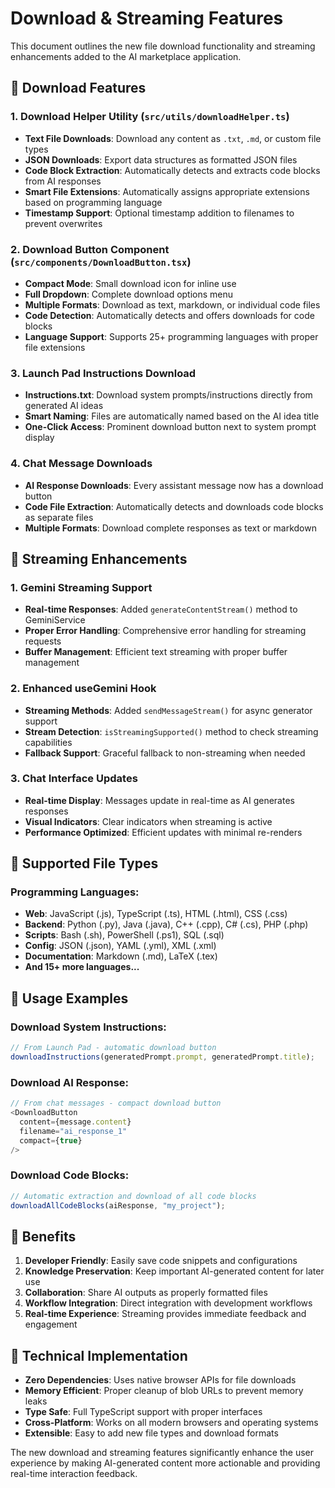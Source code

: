 # Download & Streaming Features

This document outlines the new file download functionality and streaming enhancements added to the AI marketplace application.

## 🔽 Download Features

### 1. **Download Helper Utility** (`src/utils/downloadHelper.ts`)
- **Text File Downloads**: Download any content as `.txt`, `.md`, or custom file types
- **JSON Downloads**: Export data structures as formatted JSON files
- **Code Block Extraction**: Automatically detects and extracts code blocks from AI responses
- **Smart File Extensions**: Automatically assigns appropriate extensions based on programming language
- **Timestamp Support**: Optional timestamp addition to filenames to prevent overwrites

### 2. **Download Button Component** (`src/components/DownloadButton.tsx`)
- **Compact Mode**: Small download icon for inline use
- **Full Dropdown**: Complete download options menu
- **Multiple Formats**: Download as text, markdown, or individual code files
- **Code Detection**: Automatically detects and offers downloads for code blocks
- **Language Support**: Supports 25+ programming languages with proper file extensions

### 3. **Launch Pad Instructions Download**
- **Instructions.txt**: Download system prompts/instructions directly from generated AI ideas
- **Smart Naming**: Files are automatically named based on the AI idea title
- **One-Click Access**: Prominent download button next to system prompt display

### 4. **Chat Message Downloads**
- **AI Response Downloads**: Every assistant message now has a download button
- **Code File Extraction**: Automatically detects and downloads code blocks as separate files
- **Multiple Formats**: Download complete responses as text or markdown

## 🌊 Streaming Enhancements

### 1. **Gemini Streaming Support**
- **Real-time Responses**: Added `generateContentStream()` method to GeminiService
- **Proper Error Handling**: Comprehensive error handling for streaming requests
- **Buffer Management**: Efficient text streaming with proper buffer management

### 2. **Enhanced useGemini Hook**
- **Streaming Methods**: Added `sendMessageStream()` for async generator support
- **Stream Detection**: `isStreamingSupported()` method to check streaming capabilities
- **Fallback Support**: Graceful fallback to non-streaming when needed

### 3. **Chat Interface Updates**
- **Real-time Display**: Messages update in real-time as AI generates responses
- **Visual Indicators**: Clear indicators when streaming is active
- **Performance Optimized**: Efficient updates with minimal re-renders

## 📁 Supported File Types

### Programming Languages:
- **Web**: JavaScript (.js), TypeScript (.ts), HTML (.html), CSS (.css)
- **Backend**: Python (.py), Java (.java), C++ (.cpp), C# (.cs), PHP (.php)
- **Scripts**: Bash (.sh), PowerShell (.ps1), SQL (.sql)
- **Config**: JSON (.json), YAML (.yml), XML (.xml)
- **Documentation**: Markdown (.md), LaTeX (.tex)
- **And 15+ more languages...**

## 🎯 Usage Examples

### Download System Instructions:
```typescript
// From Launch Pad - automatic download button
downloadInstructions(generatedPrompt.prompt, generatedPrompt.title);
```

### Download AI Response:
```typescript
// From chat messages - compact download button
<DownloadButton 
  content={message.content} 
  filename="ai_response_1"
  compact={true}
/>
```

### Download Code Blocks:
```typescript
// Automatic extraction and download of all code blocks
downloadAllCodeBlocks(aiResponse, "my_project");
```

## 🚀 Benefits

1. **Developer Friendly**: Easily save code snippets and configurations
2. **Knowledge Preservation**: Keep important AI-generated content for later use
3. **Collaboration**: Share AI outputs as properly formatted files
4. **Workflow Integration**: Direct integration with development workflows
5. **Real-time Experience**: Streaming provides immediate feedback and engagement

## 🔧 Technical Implementation

- **Zero Dependencies**: Uses native browser APIs for file downloads
- **Memory Efficient**: Proper cleanup of blob URLs to prevent memory leaks
- **Type Safe**: Full TypeScript support with proper interfaces
- **Cross-Platform**: Works on all modern browsers and operating systems
- **Extensible**: Easy to add new file types and download formats

The new download and streaming features significantly enhance the user experience by making AI-generated content more actionable and providing real-time interaction feedback. 